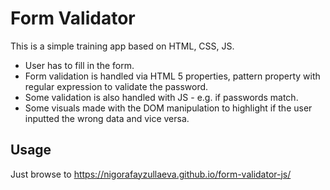 # Form Validator

This is a simple training app based on HTML, CSS, JS.
* User has to fill in the form.
* Form validation is handled via HTML 5 properties, pattern property with regular expression to validate the password.
* Some validation is also handled with JS - e.g. if passwords match.
* Some visuals made with the DOM manipulation to highlight if the user inputted the wrong data and vice versa.

## Usage
Just browse to
<https://nigorafayzullaeva.github.io/form-validator-js/>
